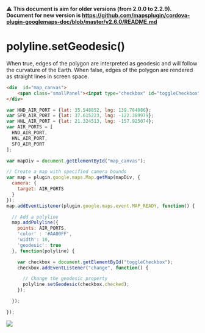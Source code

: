 :warning: **This document is aim for older versions (from 2.0.0 to 2.2.9).
Document for new version is https://github.com/mapsplugin/cordova-plugin-googlemaps-doc/blob/master/v2.6.0/README.md**

# polyline.setGeodesic()

When true, edges of the polygon are interpreted as geodesic and will follow the curvature of the Earth. When false, edges of the polygon are rendered as straight lines in screen space.

```html
<div  id="map_canvas">
    <span class="smallPanel"><input type="checkbox" id="toggleCheckbox" checked="checked">polyline.setGeodesic (true)</span>
</div>
```

```js
var HND_AIR_PORT = {lat: 35.548852, lng: 139.784086};
var SFO_AIR_PORT = {lat: 37.615223, lng: -122.389979};
var HNL_AIR_PORT = {lat: 21.324513, lng: -157.925074};
var AIR_PORTS = [
  HND_AIR_PORT,
  HNL_AIR_PORT,
  SFO_AIR_PORT
];

var mapDiv = document.getElementById("map_canvas");

// Create a map with specified camera bounds
var map = plugin.google.maps.Map.getMap(mapDiv, {
  camera: {
    target: AIR_PORTS
  }
});
map.addEventListener(plugin.google.maps.event.MAP_READY, function() {

  // Add a polyline
  map.addPolyline({
    points: AIR_PORTS,
    'color' : '#AA00FF',
    'width': 10,
    'geodesic': true
  }, function(polyline) {

    var checkbox = document.getElementById("toggleCheckbox");
    checkbox.addEventListener("change", function() {

      // Change the geodesic property
      polyline.setGeodesic(checkbox.checked);
    });

  });

});
```

![](image.gif)
